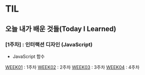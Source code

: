 # TIL
오늘 내가 배운 것들(Today I Learned)   
---------------------------------------
### [1주차] : 인터랙션 디자인 (JavaScript)
- JavaScript 함수

[WEEK01](https://github.com/nicekjm88/TIL/blob/master/WEEK01.md) : 1주차
[WEEK02](https://github.com/nicekjm88/TIL/blob/master/WEEK02.md) : 2주차
[WEEK03](https://github.com/nicekjm88/TIL/blob/master/WEEK03.md) : 3주차
[WEEK04](https://github.com/nicekjm88/TIL/blob/master/WEEK04.md) : 4주차